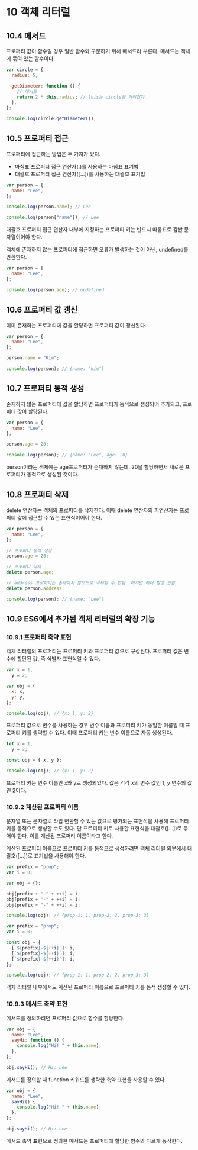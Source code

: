 # 10 객체 리터럴

## 10.4 메서드

프로퍼티 값이 함수일 경우 일반 함수와 구분하기 위해 메서드라 부른다. 메서드는 객체에 묶여 있는 함수이다.

```javascript
var circle = {
  radius: 5,

  getDiameter: function () {
    // 메서드
    return 2 * this.radius; // this는 circle을 가리킨다.
  },
};

console.log(circle.getDiameter());
```

## 10.5 프로퍼티 접근

프로퍼티에 접근하는 방법은 두 가지가 있다.

- 마침표 프로퍼티 접근 연산자(.)를 사용하는 마침표 표기법
- 대괄호 프로퍼티 접근 연산자([...])를 사용하는 대괄호 표기법

```javascript
var person = {
  name: "Lee",
};

console.log(person.name); // Lee

console.log(person["name"]); // Lee
```

대괄호 프로퍼티 접근 연산자 내부에 지정하는 프로퍼티 키는 반드시 따옴표로 감싼 문자열이어야 한다.

객체에 존재하지 않는 프로퍼티에 접근하면 오류가 발생하는 것이 아닌, undefined를 반환한다.

```javascript
var person = {
  name: "Lee",
};

console.log(person.age); // undefined
```

## 10.6 프로퍼티 값 갱신

이미 존재하는 프로퍼티에 값을 할당하면 프로퍼티 값이 갱신된다.

```javascript
var person = {
  name: "Lee",
};

person.name = "Kim";

console.log(person); // {name: "kim"}
```

## 10.7 프로퍼티 동적 생성

존재하지 않는 프로퍼티에 값을 할당하면 프로퍼티가 동적으로 생성되어 추가되고, 프로퍼티 값이 할당된다.

```javascript
var person = {
  name: "Lee",
};

person.age = 20;

console.log(person); // {name: "Lee", age: 20}
```

person이라는 객체에는 age프로퍼티가 존재하지 않는데, 20을 할당하면서 새로운 프로퍼티가 동적으로 생성된 것이다.

## 10.8 프로퍼티 삭제

delete 연산자는 객체의 프로퍼티를 삭제한다. 이때 delete 연산자의 피연산자는 프로퍼티 값에 접근할 수 있는 표현식이어야 한다.

```javascript
var person = {
  name: "Lee",
};

// 프로퍼티 동적 생성
person.age = 20;

// 프로퍼티 삭제
delete person.age;

// address 프로퍼티는 존재하지 않으므로 삭제할 수 없음. 하지만 에러 발생 안함.
delete person.address;

console.log(person); // {name: "Lee"}
```

## 10.9 ES6에서 추가된 객체 리터럴의 확장 기능

### 10.9.1 프로퍼티 축약 표현

객체 리터럴의 프로퍼티는 프로퍼티 키와 프로퍼티 값으로 구성된다. 프로퍼티 값은 변수에 할단된 값, 즉 식별자 표현식일 수 있다.

```javascript
var x = 1,
  y = 2;

var obj = {
  x: x,
  y: y,
};

console.log(obj); // {x: 1, y: 2}
```

프로퍼티 값으로 변수를 사용하는 경우 변수 이름과 프로퍼티 키가 동일한 이름일 때 프로퍼티 키를 생략할 수 있다. 이때 프로퍼티 키는 변수 이름으로 자동 생성된다.

```javascript
let x = 1,
  y = 2;

const obj = { x, y };

console.log(obj); // {x: 1, y: 2}
```

프로퍼티 키는 변수 이름인 x와 y로 생성되었다. 값은 각각 x의 변수 값인 1, y 변수의 값인 2이다.

### 10.9.2 계산된 프로퍼티 이름

문자열 또는 문자열로 타입 변환할 수 있는 값으로 평가되는 표현식을 사용해 프로퍼티 키를 동적으로 생성할 수도 있다. 단 프로퍼티 키로 사용할 표현식을 대괄호([...])로 묶어야 한다. 이를 계산된 프로퍼티 이름이라고 한다.

계산된 프로퍼티 이름으로 프로퍼티 키를 동적으로 생성하려면 객체 리터럴 외부에서 대괄호([...])로 표기법을 사용해야 한다.

```javascript
var prefix = "prop";
var i = 0;

var obj = {};

obj[prefix + "-" + ++i] = i;
obj[prefix + "-" + ++i] = i;
obj[prefix + "-" + ++i] = i;

console.log(obj); // {prop-1: 1, prop-2: 2, prop-3: 3}
```

```javascript
var prefix = "prop";
var i = 0;

const obj = {
  [`${prefix}-${++i}`]: i,
  [`${prefix}-${++i}`]: i,
  [`${prefix}-${++i}`]: i,
};

console.log(obj); // {prop-1: 1, prop-2: 2, prop-3: 3}
```

객체 리터럴 내부에서도 계산된 프로퍼티 이름으로 프로퍼티 키를 동적 생성할 수 있다.

### 10.9.3 메서드 축약 표현

메서드를 정의하려면 프로퍼티 값으로 함수를 할당한다.

```javascript
var obj = {
  name: "Lee",
  sayHi: function () {
    console.log("Hi! " + this.name);
  },
};

obj.sayHi(); // Hi: Lee
```

메서드를 정의할 때 function 키워드를 생략한 축약 표현을 사용할 수 있다.

```javascript
var obj = {
  name: "Lee",
  sayHi() {
    console.log("Hi! " + this.name);
  },
};

obj.sayHi(); // Hi: Lee
```

메서드 축약 표현으로 정의한 메서드는 프로퍼티에 할당한 함수와 다르게 동작한다.
